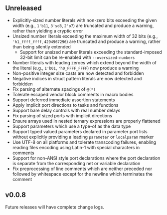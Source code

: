 ## Unreleased

* Explicitly-sized number literals with non-zero bits exceeding the given width
  (e.g., `1'b11`, `3'sd8`, `2'o7`) are truncated and produce a warning, rather
  than yielding a cryptic error
* Unsized number literals exceeding the maximum width of 32 bits (e.g.,
  `'h1_ffff_ffff`, `4294967296`) are truncated and produce a warning, rather
  than being silently extended
  * Support for unsized number literals exceeding the standard-imposed 32-bit
    limit can be re-enabled with `--oversized-numbers`
* Number literals with leading zeroes which extend beyond the width of the
  literal (e.g., `1'b01`, `'h0_FFFF_FFFF`) now produce a warning
* Non-positive integer size casts are now detected and forbidden
* Negative indices in struct pattern literals are now detected and forbidden
* Fix parsing of alternate spacings of `@(*)`
* Tolerate escaped vendor block comments in macro bodies
* Support deferred immediate assertion statements
* Apply implicit port directions to tasks and functions
* Support bare delay controls with real number delays
* Fix parsing of sized ports with implicit directions
* Ensure arrays used in nested ternary expressions are properly flattened
* Support parameters which use a type-of as the data type
* Support typed valued parameters declared in parameter port lists without
  explicitly providing a leading `parameter` or `localparam` marker
* Use UTF-8 on all platforms and tolerate transcoding failures, enabling reading
  files encoding using Latin-1 with special characters in comments
* Support for non-ANSI style port declarations where the port declaration is
  separate from the corresponding net or variable declaration
* Fix preprocessing of line comments which are neither preceded nor followed by
  whitespace except for the newline which terminates the comment

## v0.0.8

Future releases will have complete change logs.
